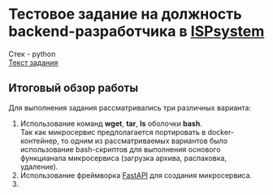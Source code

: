 # Тестовое задание на должность backend-разработчика в [ISPsystem](https://www.ispsystem.ru)

Стек - python<br> 
[Текст задания](https://drive.google.com/file/d/1WNlQlvxHQb0n-F2OuvqjSgsHDNatrJxF/view?usp=sharing)


## Итоговый обзор работы
Для выполнения задания рассматривались три различных варианта:
1) Использование команд <b>wget</b>, <b>tar</b>, <b>ls</b> оболочки <b>bash</b>.<br> 
      Так как микросервис предполагается портировать в docker-контейнер, то одним из рассматриваемых вариантов было использование bash-скриптов для выполнения      основого функцианала микросервиса (загрузка архива, распаковка, удаление).
2) Использование фреймворка [FastAPI](https://fastapi.tiangolo.com) для создания микросервиса.
3) 

